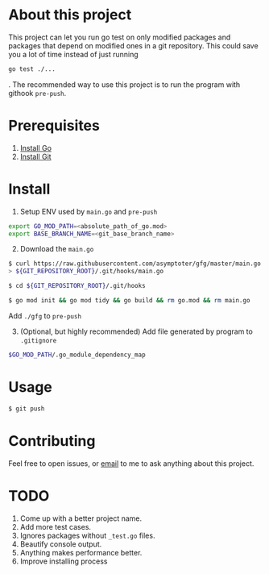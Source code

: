 # About this project

This project can let you run go test on only modified packages and packages that depend on modified ones in a git repository. This could save you a lot of time instead of just running
```bash
go test ./...
```
. The recommended way to use this project is to run the program with githook `pre-push`.

# Prerequisites

1. [Install Go](https://go.dev/doc/install)
2. [Install Git](https://git-scm.com/downloads)

# Install


1. Setup ENV used by `main.go` and `pre-push`
 
```bash
export GO_MOD_PATH=<absolute_path_of_go.mod>
export BASE_BRANCH_NAME=<git_base_branch_name>
```
 
2. Download the `main.go`

```bash
$ curl https://raw.githubusercontent.com/asymptoter/gfg/master/main.go 
> ${GIT_REPOSITORY_ROOT}/.git/hooks/main.go

$ cd ${GIT_REPOSITORY_ROOT}/.git/hooks

$ go mod init && go mod tidy && go build && rm go.mod && rm main.go
```

Add `./gfg` to `pre-push`

3. (Optional, but highly recommended) Add file generated by program to `.gitignore`

```bash
$GO_MOD_PATH/.go_module_dependency_map
```

# Usage

```bash
$ git push
```

# Contributing

Feel free to open issues, or [email](asymptotion@gmail.com) to me to ask anything about this project.

# TODO

1. Come up with a better project name.
2. Add more test cases.
3. Ignores packages without `_test.go` files.
4. Beautify console output.
5. Anything makes performance better.
6. Improve installing process
